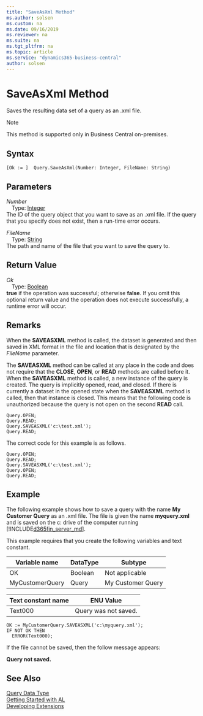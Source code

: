 ```yaml
---
title: "SaveAsXml Method"
ms.author: solsen
ms.custom: na
ms.date: 09/16/2019
ms.reviewer: na
ms.suite: na
ms.tgt_pltfrm: na
ms.topic: article
ms.service: "dynamics365-business-central"
author: solsen
---
```

[//]: # (START>DO_NOT_EDIT)
[//]: # (IMPORTANT:Do not edit any of the content between here and the END>DO_NOT_EDIT.)
[//]: # (Any modifications should be made in the .xml files in the ModernDev repo.)
# SaveAsXml Method
Saves the resulting data set of a query as an .xml file.

> [!NOTE]
> This method is supported only in Business Central on-premises.

## Syntax
```
[Ok := ]  Query.SaveAsXml(Number: Integer, FileName: String)
```
## Parameters
*Number*  
&emsp;Type: [Integer](../integer/integer-data-type.md)  
The ID of the query object that you want to save as an .xml file. If the query that you specify does not exist, then a run-time error occurs.
        
*FileName*  
&emsp;Type: [String](../string/string-data-type.md)  
The path and name of the file that you want to save the query to.  


## Return Value
*Ok*  
&emsp;Type: [Boolean](../boolean/boolean-data-type.md)  
**true** if the operation was successful; otherwise **false**.  If you omit this optional return value and the operation does not execute successfully, a runtime error will occur.    


[//]: # (IMPORTANT: END>DO_NOT_EDIT)

## Remarks  
 When the **SAVEASXML** method is called, the dataset is generated and then saved in XML format in the file and location that is designated by the *FileName* parameter.  

 The **SAVEASXML** method can be called at any place in the code and does not require that the **CLOSE**, **OPEN**, or **READ** methods are called before it. When the **SAVEASXML** method is called, a new instance of the query is created. The query is implicitly opened, read, and closed. If there is currently a dataset in the opened state when the **SAVEASXML** method is called, then that instance is closed. This means that the following code is unauthorized because the query is not open on the second **READ** call.  

```  
Query.OPEN;  
Query.READ;  
Query.SAVEASXML('c:\test.xml');  
Query.READ;   
```  

 The correct code for this example is as follows.  

```  
Query.OPEN;  
Query.READ;  
Query.SAVEASXML('c:\test.xml');  
Query.OPEN;  
Query.READ;   
```  

## Example  
 The following example shows how to save a query with the name **My Customer Query** as an .xml file. The file is given the name **myquery.xml** and is saved on the c: drive of the computer running [!INCLUDE[d365fin_server_md](../../includes/d365fin_server_md.md)].  

 This example requires that you create the following variables and text constant.  

|Variable name|DataType|Subtype|  
|-------------------|--------------|-------------|  
|OK|Boolean|Not applicable|  
|MyCustomerQuery|Query|My Customer Query|  

|Text constant name|ENU Value|  
|------------------------|---------------|  
|Text000|Query was not saved.|  

```  
OK := MyCustomerQuery.SAVEASXML('c:\myquery.xml');  
IF NOT OK THEN  
  ERROR(Text000);  
```  

 If the file cannot be saved, then the follow message appears:  

 **Query not saved.**

## See Also
[Query Data Type](query-data-type.md)  
[Getting Started with AL](../../devenv-get-started.md)  
[Developing Extensions](../../devenv-dev-overview.md)